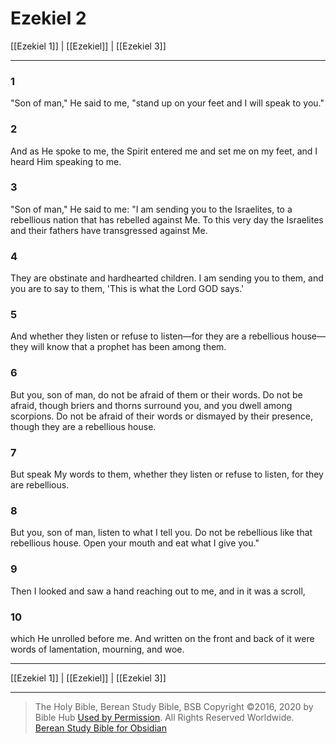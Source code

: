 # Ezekiel 2

[[Ezekiel 1]] | [[Ezekiel]] | [[Ezekiel 3]]

---

### 1
"Son of man," He said to me, "stand up on your feet and I will speak to you."

### 2
And as He spoke to me, the Spirit entered me and set me on my feet, and I heard Him speaking to me.

### 3
"Son of man," He said to me: "I am sending you to the Israelites, to a rebellious nation that has rebelled against Me. To this very day the Israelites and their fathers have transgressed against Me.

### 4
They are obstinate and hardhearted children. I am sending you to them, and you are to say to them, 'This is what the Lord GOD says.'

### 5
And whether they listen or refuse to listen—for they are a rebellious house—they will know that a prophet has been among them.

### 6
But you, son of man, do not be afraid of them or their words. Do not be afraid, though briers and thorns surround you, and you dwell among scorpions. Do not be afraid of their words or dismayed by their presence, though they are a rebellious house.

### 7
But speak My words to them, whether they listen or refuse to listen, for they are rebellious.

### 8
But you, son of man, listen to what I tell you. Do not be rebellious like that rebellious house. Open your mouth and eat what I give you."

### 9
Then I looked and saw a hand reaching out to me, and in it was a scroll,

### 10
which He unrolled before me. And written on the front and back of it were words of lamentation, mourning, and woe.

---

[[Ezekiel 1]] | [[Ezekiel]] | [[Ezekiel 3]]

---

> The Holy Bible, Berean Study Bible, BSB
> Copyright &copy;2016, 2020 by Bible Hub
> [Used by Permission](https://berean.bible/terms.htm). All Rights Reserved Worldwide.
> [Berean Study Bible for Obsidian](https://github.com/gapmiss/berean-study-bible-for-obsidian)</small>

